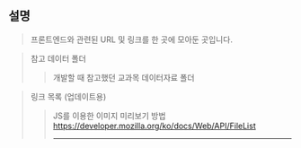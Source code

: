 ## 설명
> 프론트엔드와 관련된 URL 및 링크를 한 곳에 모아둔 곳입니다.   

> 참고 데이터 폴더
>> 개발할 때 참고했던 교과목 데이터자료 폴더

> 링크 목록 (업데이트용)
>> JS를 이용한 이미지 미리보기 방법
>>https://developer.mozilla.org/ko/docs/Web/API/FileList
>><hr />
